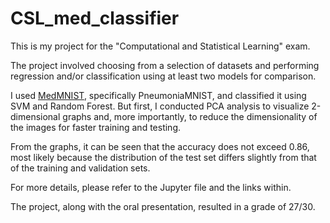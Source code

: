 # CSL_med_classifier

This is my project for the "Computational and Statistical Learning" exam.

The project involved choosing from a selection of datasets and performing regression and/or classification using at least two models for comparison.

I used [MedMNIST](https://medmnist.com/), specifically PneumoniaMNIST, and classified it using SVM and Random Forest. But first, I conducted PCA analysis to visualize 2-dimensional graphs and, more importantly, to reduce the dimensionality of the images for faster training and testing.

From the graphs, it can be seen that the accuracy does not exceed 0.86, most likely because the distribution of the test set differs slightly from that of the training and validation sets.

For more details, please refer to the Jupyter file and the links within.

The project, along with the oral presentation, resulted in a grade of 27/30.

